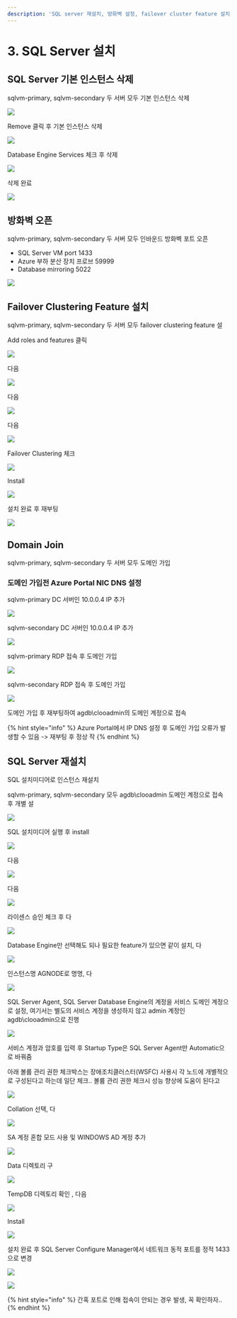 ```yaml
---
description: 'SQL server 재설치, 방화벽 설정, failover cluster feature 설치, domain join'
---
```


# 3. SQL Server 설치

## SQL Server 기본 인스턴스 삭제 

sqlvm-primary, sqlvm-secondary 두 서버 모두 기본 인스턴스 삭제 

![](../../../.gitbook/assets/dcvm-dc-install23.png)

Remove 클릭 후 기본 인스턴스 삭제 

![](../../../.gitbook/assets/dcvm-dc-install24.png)

Database Engine Services 체크 후 삭제 

![](../../../.gitbook/assets/dcvm-dc-install25.png)

삭제 완료 

![](../../../.gitbook/assets/dcvm-dc-install26.png)

## 방화벽 오픈 

sqlvm-primary, sqlvm-secondary 두 서버 모두 인바운드 방화벽 포트 오픈 

* SQL Server VM port 1433
* Azure 부하 분산 장치 프로브 59999
* Database mirroring 5022

![](../../../.gitbook/assets/dcvm-dc-install27.png)

## Failover Clustering Feature 설치

sqlvm-primary, sqlvm-secondary 두 서버 모두 ​failover clustering feature 설

Add roles and features 클릭

![](../../../.gitbook/assets/dcvm-dc-install28_1.png)

다음

![](../../../.gitbook/assets/dcvm-dc-install29.png)

다음

![](../../../.gitbook/assets/dcvm-dc-install30.png)

다음 

![](../../../.gitbook/assets/dcvm-dc-install31.png)

Failover Clustering 체크 

![](../../../.gitbook/assets/dcvm-dc-install32.png)

Install 

![](../../../.gitbook/assets/dcvm-dc-install33.png)

설치 완료 후 재부팅

![](../../../.gitbook/assets/dcvm-dc-install34.png)

## Domain Join 

sqlvm-primary, sqlvm-secondary 두 서버 모두 도메인 가입

### 도메인 가입전 Azure Portal NIC DNS 설정

sqlvm-primary DC 서버인 10.0.0.4 IP 추가 

![](../../../.gitbook/assets/dcvm-dc-install35.png)

sqlvm-secondary DC 서버인 10.0.0.4 IP 추가 

![](../../../.gitbook/assets/dcvm-dc-install36.png)

sqlvm-primary RDP 접속 후 도메인 가입

![](../../../.gitbook/assets/dcvm-dc-install37.png)

sqlvm-secondary RDP 접속 후 도메인 가입

![](../../../.gitbook/assets/dcvm-dc-install38.png)

도메인 가입 후 재부팅하여 agdb\clooadmin의 도메인 계정으로 접속 

{% hint style="info" %}
Azure Portal에서 IP DNS 설정 후 도메인 가입 오류가 발생할 수 있음 -&gt; 재부팅 후 정상 작
{% endhint %}

## SQL Server 재설치 

SQL 설치미디어로 인스턴스 재설치

sqlvm-primary, sqlvm-secondary 모두 agdb\clooadmin 도메인 계정으로 접속 후 개별 설

![](../../../.gitbook/assets/sqlvm-primary-reinstall.png)

SQL 설치미디어 실행 후 install

![](../../../.gitbook/assets/sqlvm-primary-reinstall2.png)

다음

![](../../../.gitbook/assets/sqlvm-primary-reinstall3.png)

다음

![](../../../.gitbook/assets/sqlvm-primary-reinstall4.png)

라이센스 승인 체크 후 다

![](../../../.gitbook/assets/sqlvm-primary-reinstall5.png)

Database Engine만 선택해도 되나 필요한 feature가 있으면 같이 설치, 다

![](../../../.gitbook/assets/sqlvm-primary-reinstall6.png)

인스턴스명 AGNODE로 명명, 다

![](../../../.gitbook/assets/sqlvm-primary-reinstall7.png)

SQL Server Agent, SQL Server Database Engine의 계정을 서비스 도메인 계정으로 설정, 여기서는 별도의 서비스 계정을 생성하지 않고 admin 계정인 agdb\clooadmin으로 진행

![](../../../.gitbook/assets/sqlvm-primary-reinstall8.png)

서비스 계정과 암호를 입력 후 Startup Type은 SQL Server Agent만 Automatic으로 바꿔줌 

아래 볼륨 관리 권한 체크박스는 장애조치클러스터\(WSFC\) 사용시 각 노드에 개별적으로 구성된다고 하는데 일단 체크.. 볼륨 관리 권한 체크시 성능 향상에 도움이 된다고 

![](../../../.gitbook/assets/sqlvm-primary-reinstall10.png)

Collation 선택, 다

![](../../../.gitbook/assets/sqlvm-primary-reinstall11.png)

SA 계정 혼합 모드 사용 및 WINDOWS AD 계정 추가

![](../../../.gitbook/assets/sqlvm-primary-reinstall12.png)

Data 디렉토리 구

![](../../../.gitbook/assets/sqlvm-primary-reinstall13.png)

TempDB 디렉토리 확인 , 다음 

![](../../../.gitbook/assets/sqlvm-primary-reinstall14.png)

Install

![](../../../.gitbook/assets/sqlvm-primary-reinstall15.png)

설치 완료 후 SQL Server Configure Manager에서 네트워크 동적 포트를 정적 1433으로 변경 

![](../../../.gitbook/assets/sqlserver_conf_port_check.png)

![](../../../.gitbook/assets/sqlserver_conf_port_check2.png)

{% hint style="info" %}
간혹 포트로 인해 접속이 안되는 경우 발생, 꼭 확인하자.. 
{% endhint %}

